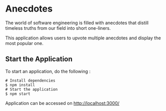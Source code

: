 # Anecdotes

The world of software engineering is filled with anecdotes that distill timeless truths from our field into short one-liners.

This application allows users to upvote multiple anecdotes and display the most popular one.

## Start the Application

To start an application, do the following :

```
# Install dependencies
$ npm install
# Start the application
$ npm start
```
Application can be accessed on [http://localhost:3000/](localhost)